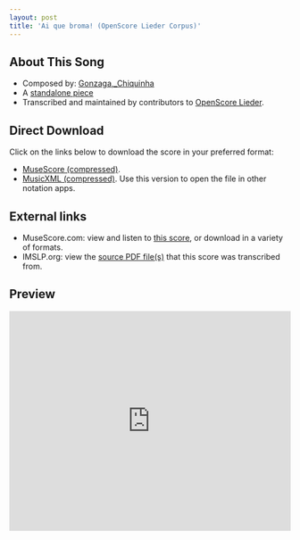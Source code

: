 ```yaml
---
layout: post
title: 'Ai que broma! (OpenScore Lieder Corpus)'
---
```


## About This Song

- Composed by: [Gonzaga,_Chiquinha](https://fourscoreandmore.org/openscore/lieder/Gonzaga,_Chiquinha)
- A [standalone piece](https://fourscoreandmore.org/openscore/lieder/Gonzaga,_Chiquinha/_)
- Transcribed and maintained by contributors to [OpenScore Lieder].

[OpenScore Lieder]: https://musescore.com/openscore-lieder-corpus

## Direct Download

Click on the links below to download the score in your preferred format:
- [MuseScore (compressed)](https://github.com/openscore/lieder/blob/main/scores/Gonzaga,_Chiquinha/_/Ai_que_broma!/lc6609555.mscz?raw=true).
- [MusicXML (compressed)](https://github.com/openscore/lieder/blob/main/scores/Gonzaga,_Chiquinha/_/Ai_que_broma!/lc6609555.mxl?raw=true). Use this version to open the file in other notation apps.

## External links

- MuseScore.com: view and listen to [this score][MuseScore], or download in a variety of formats.
- IMSLP.org: view the [source PDF file(s)][IMSLP] that this score was transcribed from.

[MuseScore]: https://musescore.com/score/6609555
[IMSLP]: https://imslp.org/wiki/Special:ReverseLookup/605868

## Preview

<iframe width="100%" height="394" src="https://musescore.com/openscore-lieder-corpus/scores/6609555/embed" frameborder="0" allowfullscreen allow="autoplay; fullscreen"></iframe>
